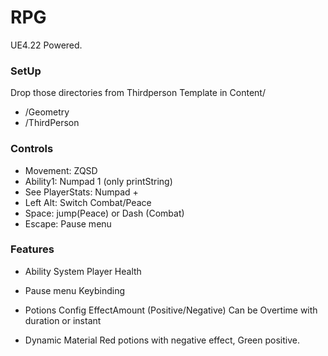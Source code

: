 # RPG
UE4.22 Powered.

### SetUp
Drop those directories from Thirdperson Template in Content/
+ /Geometry
+ /ThirdPerson

### Controls
+ Movement: ZQSD
+ Ability1: Numpad 1 (only printString)
+ See PlayerStats: Numpad +
+ Left Alt: Switch Combat/Peace
+ Space: jump(Peace) or Dash (Combat)
+ Escape: Pause menu

### Features
+ Ability System
Player Health
+ Pause menu
Keybinding

+ Potions Config
EffectAmount (Positive/Negative)
Can be Overtime with duration or instant

+ Dynamic Material
Red potions with negative effect, Green positive.